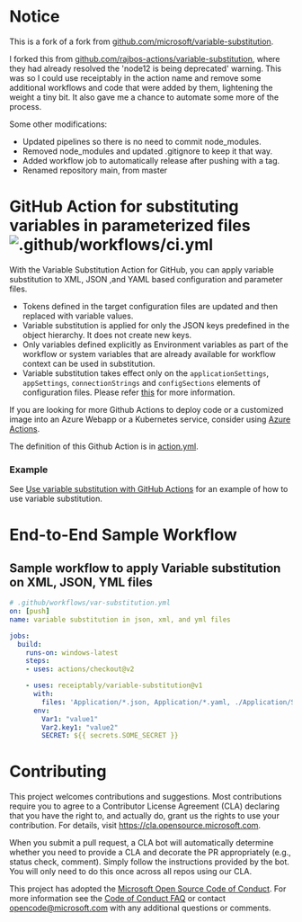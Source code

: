 # Notice
This is a fork of a fork from [github.com/microsoft/variable-substitution](https://github.com/microsoft/variable-substitution).

I forked this from [github.com/rajbos-actions/variable-substitution](https://github.com/rajbos-actions/variable-substitution), where they had already resolved the 'node12 is being deprecated' warning. This was so I could use receiptably in the action name and remove some additional workflows and code that were added by them, lightening the weight a tiny bit. It also gave me a chance to automate some more of the process.

Some other modifications:
- Updated pipelines so there is no need to commit node_modules.
- Removed node_modules and updated .gitignore to keep it that way.
- Added workflow job to automatically release after pushing with a tag.
- Renamed repository main, from master

# GitHub Action for substituting variables in parameterized files ![.github/workflows/ci.yml](https://github.com/rajbos-actions/variable-substitution/workflows/.github/workflows/ci.yml/badge.svg?branch=master)

With the Variable Substitution Action for GitHub, you can apply variable substitution to XML, JSON ,and YAML based configuration and parameter files.

-	Tokens defined in the target configuration files are updated and then replaced with variable values.
-	Variable substitution is applied for only the JSON keys predefined in the object hierarchy. It does not create new keys.
-	Only variables defined explicitly as Environment variables as part of the workflow or system variables that are already available for workflow context can be used in substitution.
-	Variable substitution takes effect only on the `applicationSettings`, `appSettings`, `connectionStrings` and `configSections` elements of configuration files. Please refer [this](https://docs.microsoft.com/en-us/azure/devops/pipelines/tasks/transforms-variable-substitution?view=azure-devops&tabs=Classic#xml-variable-substitution) for more information. 

If you are looking for more Github Actions to deploy code or a customized image into an Azure Webapp or a Kubernetes service, consider using [Azure Actions](https://github.com/Azure/actions).

The definition of this Github Action is in [action.yml](https://github.com/microsoft/variable-substitution/blob/master/action.yml).

### Example
See [Use variable substitution with GitHub Actions](https://docs.microsoft.com/en-us/azure/developer/github/github-variable-substitution) for an example of how to use variable substitution.

# End-to-End Sample Workflow

## Sample workflow to apply Variable substitution on XML, JSON, YML files

```yaml
# .github/workflows/var-substitution.yml
on: [push]
name: variable substitution in json, xml, and yml files

jobs:
  build:
    runs-on: windows-latest
    steps:
    - uses: actions/checkout@v2

    - uses: receiptably/variable-substitution@v1
      with:
        files: 'Application/*.json, Application/*.yaml, ./Application/SampleWebApplication/We*.config'
      env:
        Var1: "value1"
        Var2.key1: "value2"
        SECRET: ${{ secrets.SOME_SECRET }}

 ```
# Contributing

This project welcomes contributions and suggestions.  Most contributions require you to agree to a
Contributor License Agreement (CLA) declaring that you have the right to, and actually do, grant us
the rights to use your contribution. For details, visit https://cla.opensource.microsoft.com.

When you submit a pull request, a CLA bot will automatically determine whether you need to provide
a CLA and decorate the PR appropriately (e.g., status check, comment). Simply follow the instructions
provided by the bot. You will only need to do this once across all repos using our CLA.

This project has adopted the [Microsoft Open Source Code of Conduct](https://opensource.microsoft.com/codeofconduct/).
For more information see the [Code of Conduct FAQ](https://opensource.microsoft.com/codeofconduct/faq/) or
contact [opencode@microsoft.com](mailto:opencode@microsoft.com) with any additional questions or comments.
